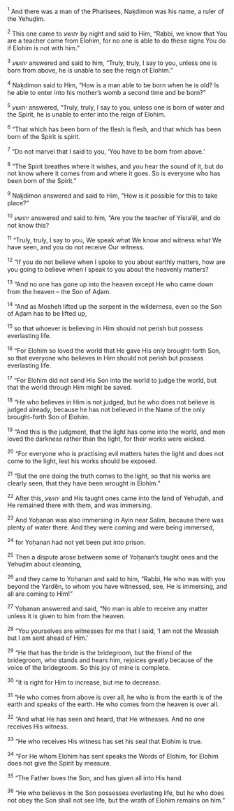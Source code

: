 <sup>1</sup> And there was a man of the Pharisees, Naḵdimon was his name, a ruler of the Yehuḏim.

<sup>2</sup> This one came to יהושע by night and said to Him, “Rabbi, we know that You are a teacher come from Elohim, for no one is able to do these signs You do if Elohim is not with him.”

<sup>3</sup> יהושע answered and said to him, “Truly, truly, I say to you, unless one is born from above, he is unable to see the reign of Elohim.”

<sup>4</sup> Naḵdimon said to Him, “How is a man able to be born when he is old? Is he able to enter into his mother’s womb a second time and be born?”

<sup>5</sup> יהושע answered, “Truly, truly, I say to you, unless one is born of water and the Spirit, he is unable to enter into the reign of Elohim.

<sup>6</sup> “That which has been born of the flesh is flesh, and that which has been born of the Spirit is spirit.

<sup>7</sup> “Do not marvel that I said to you, ‘You have to be born from above.’

<sup>8</sup> “The Spirit breathes where it wishes, and you hear the sound of it, but do not know where it comes from and where it goes. So is everyone who has been born of the Spirit.”

<sup>9</sup> Naḵdimon answered and said to Him, “How is it possible for this to take place?”

<sup>10</sup> יהושע answered and said to him, “Are you the teacher of Yisra’ĕl, and do not know this?

<sup>11</sup> “Truly, truly, I say to you, We speak what We know and witness what We have seen, and you do not receive Our witness.

<sup>12</sup> “If you do not believe when I spoke to you about earthly matters, how are you going to believe when I speak to you about the heavenly matters?

<sup>13</sup> “And no one has gone up into the heaven except He who came down from the heaven – the Son of Aḏam.

<sup>14</sup> “And as Mosheh lifted up the serpent in the wilderness, even so the Son of Aḏam has to be lifted up,

<sup>15</sup> so that whoever is believing in Him should not perish but possess everlasting life.

<sup>16</sup> “For Elohim so loved the world that He gave His only brought-forth Son, so that everyone who believes in Him should not perish but possess everlasting life.

<sup>17</sup> “For Elohim did not send His Son into the world to judge the world, but that the world through Him might be saved.

<sup>18</sup> “He who believes in Him is not judged, but he who does not believe is judged already, because he has not believed in the Name of the only brought-forth Son of Elohim.

<sup>19</sup> “And this is the judgment, that the light has come into the world, and men loved the darkness rather than the light, for their works were wicked.

<sup>20</sup> “For everyone who is practising evil matters hates the light and does not come to the light, lest his works should be exposed.

<sup>21</sup> “But the one doing the truth comes to the light, so that his works are clearly seen, that they have been wrought in Elohim.”

<sup>22</sup> After this, יהושע and His taught ones came into the land of Yehuḏah, and He remained there with them, and was immersing.

<sup>23</sup> And Yoḥanan was also immersing in Ayin near Salim, because there was plenty of water there. And they were coming and were being immersed,

<sup>24</sup> for Yoḥanan had not yet been put into prison.

<sup>25</sup> Then a dispute arose between some of Yoḥanan’s taught ones and the Yehuḏim about cleansing,

<sup>26</sup> and they came to Yoḥanan and said to him, “Rabbi, He who was with you beyond the Yardĕn, to whom you have witnessed, see, He is immersing, and all are coming to Him!”

<sup>27</sup> Yoḥanan answered and said, “No man is able to receive any matter unless it is given to him from the heaven.

<sup>28</sup> “You yourselves are witnesses for me that I said, ‘I am not the Messiah but I am sent ahead of Him.’

<sup>29</sup> “He that has the bride is the bridegroom, but the friend of the bridegroom, who stands and hears him, rejoices greatly because of the voice of the bridegroom. So this joy of mine is complete.

<sup>30</sup> “It is right for Him to increase, but me to decrease.

<sup>31</sup> “He who comes from above is over all, he who is from the earth is of the earth and speaks of the earth. He who comes from the heaven is over all.

<sup>32</sup> “And what He has seen and heard, that He witnesses. And no one receives His witness.

<sup>33</sup> “He who receives His witness has set his seal that Elohim is true.

<sup>34</sup> “For He whom Elohim has sent speaks the Words of Elohim, for Elohim does not give the Spirit by measure.

<sup>35</sup> “The Father loves the Son, and has given all into His hand.

<sup>36</sup> “He who believes in the Son possesses everlasting life, but he who does not obey the Son shall not see life, but the wrath of Elohim remains on him.”

